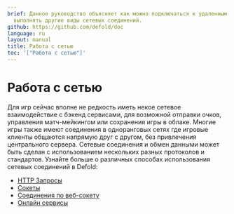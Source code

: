 ```yaml
---
brief: Данное руководство объясняет как можно подключаться к удаленным серверам и
  выполнять другие виды сетевых соединений.
github: https://github.com/defold/doc
language: ru
layout: manual
title: Работа с сетью
toc: '["Работа с сетью"]'
---
```


# Работа с сетью

Для игр сейчас вполне не редкость иметь некое сетевое взаимодействие с бэкенд сервисами, для возможной отправки очков, управления матч-мейкингом или сохранения игры в облаке. Многие игры также имеют соединения в одноранговых сетях где игровые клиенты общаются напрямую друг с другом, без привлечения центрального сервера. Сетевые соединения и обмен данными может быть сделан с использованием нескольких разных протоколов и стандартов. Узнайте больше о различных способах использования сетевых соединений в Defold:

* [HTTP Запросы](/ru/manuals/http-requests)
* [Сокеты](/ru/manuals/socket-connections)
* [Соединения по веб-сокету](/manuals/websocket-connections)
* [Онлайн сервисы](/ru/manuals/online-services)